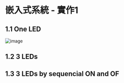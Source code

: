 # 嵌入式系統 - 實作1

## 1.1 One LED 
![image](https://user-images.githubusercontent.com/55008636/131115066-2349e7f4-28ad-4e71-a5f1-d4e0a70c52a6.png)

## 1.2 3 LEDs


## 1.3 3 LEDs by sequencial ON and OF

